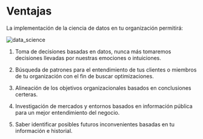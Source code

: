 # Ventajas

La implementación de la ciencia de datos en tu organización permitirá:

![data_science](imgs/ds2.jpg)

1. Toma de decisiones basadas en datos, nunca más tomaremos decisiones llevadas por nuestras emociones o intuiciones.
   
2. Búsqueda de patrones para el entendimiento de tus clientes o miembros de tu organización con el fin de buscar optimizaciones.

3. Alineación de los objetivos organizacionales basados en conclusiones certeras.

4. Investigación de mercados y entornos basados en información pública para un mejor entendimiento del negocio.

5. Saber identificar posibles futuros inconvenientes basadas en tu información e historial.
